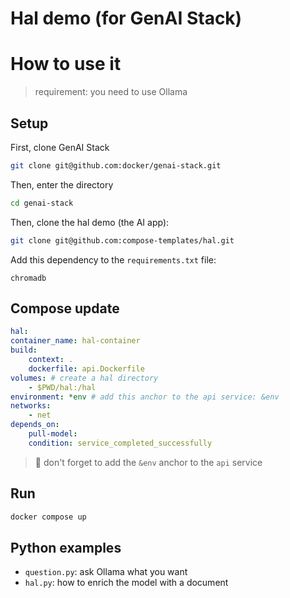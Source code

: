 # Hal demo (for GenAI Stack)

# How to use it
> requirement: you need to use Ollama
## Setup

First, clone GenAI Stack
```bash
git clone git@github.com:docker/genai-stack.git
```

Then, enter the directory
```bash
cd genai-stack
```

Then, clone the hal demo (the AI app):
```bash
git clone git@github.com:compose-templates/hal.git
```

Add this dependency to the `requirements.txt` file:
```
chromadb
```

## Compose update

```yaml
hal:
container_name: hal-container
build:
    context: .
    dockerfile: api.Dockerfile
volumes: # create a hal directory
    - $PWD/hal:/hal
environment: *env # add this anchor to the api service: &env
networks:
    - net
depends_on:
    pull-model:
    condition: service_completed_successfully
```
> 👋 don't forget to add the `&env` anchor to the `api` service

## Run

```bash
docker compose up
```

## Python examples

- `question.py`: ask Ollama what you want
- `hal.py`: how to enrich the model with a document
